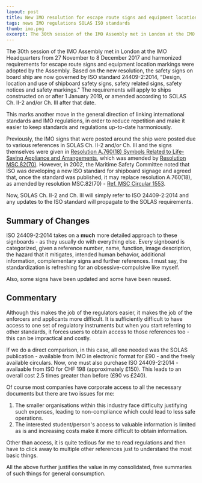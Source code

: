 ```yaml
---
layout: post
title: New IMO resolution for escape route signs and equipment location markings
tags: news IMO regulations SOLAS ISO standards
thumb: imo.png
excerpt: The 30th session of the IMO Assembly met in London at the IMO Headquarters from 27 November to 8 December 2017 and harmonized requirements for escape route signs and equipment location markings were adopted by the Assembly.  Based on the new resolution, the safety signs on board ship are now governed by ISO standard 24409-2:2014, “Design, location and use of shipboard safety signs, safety related signs, safety notices and safety markings." The requirements will apply to ships constructed on or after 1 January 2019, or amended according to SOLAS Ch. II-2 and/or Ch. III after that date.
---
```

The 30th session of the IMO Assembly met in London at the IMO Headquarters from 27 November to 8 December 2017 and harmonized requirements for escape route signs and equipment location markings were adopted by the Assembly.  Based on the new resolution, the safety signs on board ship are now governed by ISO standard 24409-2:2014, “Design, location and use of shipboard safety signs, safety related signs, safety notices and safety markings." The requirements will apply to ships constructed on or after 1 January 2019, or amended according to SOLAS Ch. II-2 and/or Ch. III after that date.

This marks another move in the general direction of linking international standards and IMO regulations, in order to reduce repetition and make it easier to keep standards and regulations up-to-date harmoniously.

Previously, the IMO signs that were posted around the ship were posted due to various references in SOLAS Ch. II-2 and/or Ch. III and the signs themselves were given in [Resolution A.760(18) Symbols Related to Life-Saving Appliance and Arrangements](http://www.imo.org/blast/blastDataHelper.asp?data_id=22605&filename=A760(18)E.pdf), which was amended by [Resolution MSC.82(70)](http://www.imo.org/en/KnowledgeCentre/IndexofIMOResolutions/Maritime-Safety-Committee-(MSC)/Documents/MSC.82(70).pdf).  However, in 2002, the Maritime Safety Committee noted that ISO was developing a new ISO standard for shipboard signage and agreed that, once the standard was published, it may replace resolution A.760(18), as amended by resolution MSC.82(70) - [Ref. MSC Circular 1553](http://www.classysurveyor.com/assets/IMO/MSC.1-Circ.1553%20-%20Shipboard%20Escape%20Route%20Signs%20And%20Emergency%20Equipment%20Location%20Markings%20(Secretariat).pdf).

Now, SOLAS Ch. II-2 and Ch. III will simply refer to ISO 24409-2:2014 and any updates to the ISO standard will propagate to the SOLAS requirements.

## Summary of Changes
ISO 24409-2:2014 takes on a **much** more detailed approach to these signboards - as they usually do with everything else.  Every signboard is categorized, given a reference number, name, function, image description, the hazard that it mitigates, intended human behavior, additional information, complementary signs and further references.  I must say, the standardization is refreshing for an obsessive-compulsive like myself.

Also, some signs have been updated and some have been reused.

## Commentary

Although this makes the job of the regulators easier, it makes the job of the enforcers and applicants more difficult.  It is sufficiently difficult to have access to one set of regulatory instruments but when you start referring to other standards, it forces users to obtain access to those references too - this can be impractical and costly.

If we do a direct comparison, in this case, all one needed was the SOLAS publication - available from IMO in electronic format for £90 - and the freely available circulars.  Now, one must also purchase ISO 24409-2:2014 - availaable from ISO for CHF 198 (approximately £150).  This leads to an overall cost 2.5 times greater than before (£90 vs £240).

Of course most companies have corporate access to all the necessary documents but there are two issues for me:
1. The smaller organisations within this industry face difficulty justifying such expenses, leading to non-compliance which could lead to less safe operations.
2. The interested student/person's access to valuable information is limited as is and increasing costs make it more difficult to obtain information.

Other than access, it is quite tedious for me to read regulations and then have to click away to multiple other references just to understand the most basic things.

All the above further justifies the value in my consolidated, free summaries of such things for general consumption.
